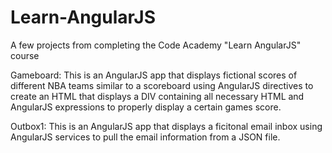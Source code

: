 # Learn-AngularJS
A few projects from completing the Code Academy "Learn AngularJS" course

Gameboard: 
This is an AngularJS app that displays fictional scores of different NBA teams similar to a scoreboard using AngularJS directives to create an HTML that displays a DIV containing all necessary HTML and AngularJS expressions to properly display a certain games score.

Outbox1: 
This is an AngularJS app that displays a ficitonal email inbox using AngularJS services to pull the email information from a JSON file. 
